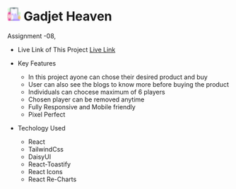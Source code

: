 # <img width="30px" src="/src/assets/logo.png"/> Gadjet Heaven

Assignment -08, 


- Live Link of This Project [Live Link]()

- Key Features

  - In this project ayone can chose their desired product and buy
  - User can also see the blogs to know more before buying the product
  - Individuals can chocese maximum of 6 players 
  - Chosen player can be removed anytime
  - Fully Responsive and Mobile friendly 
  - Pixel Perfect

- Techology Used 

  - React
  - TailwindCss
  - DaisyUI
  - React-Toastify
  - React Icons
  - React Re-Charts